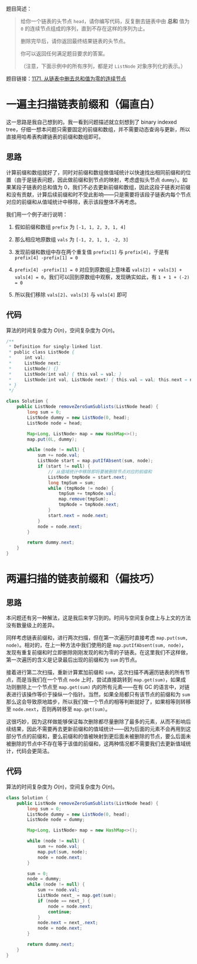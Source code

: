 题目简述：

> 给你一个链表的头节点 `head`，请你编写代码，反复删去链表中由 **总和** 值为 `0` 的连续节点组成的序列，直到不存在这样的序列为止。
>
> 删除完毕后，请你返回最终结果链表的头节点。
>
>  
>
> 你可以返回任何满足题目要求的答案。
>
> （注意，下面示例中的所有序列，都是对 `ListNode` 对象序列化的表示。）

题目链接：[1171. 从链表中删去总和值为零的连续节点](https://leetcode.cn/problems/remove-zero-sum-consecutive-nodes-from-linked-list/)

# 一遍主扫描链表前缀和（偏直白）

这一思路是我自己想到的。我一看到问题描述就立刻想到了 binary indexed tree，仔细一想本问题只需要固定的前缀和数组，并不需要动态查询与更新，所以直接用哈希表构建链表的前缀和数组即可。

## 思路

计算前缀和数组就好了，同时对前缀和数组做值域统计以快速找出相同前缀和的位置（由于是链表问题，因此做前缀和到节点的映射，考虑虚拟头节点 `dummy`）。如果某段子链表的总和值为 0，我们不必去更新前缀和数组，因此这段子链表对前缀和没有贡献，计算后续前缀和时不受此影响——只是需要将该段子链表内每个节点对应的前缀和从值域统计中移除，表示该段整体不再考虑。

我们用一个例子进行说明：

1. 假如前缀和数组 `prefix` 为 `[-1, 1, 2, 3, 1, 4]`

2. 那么相应地原数组 `vals` 为 `[-1, 2, 1, 1, -2, 3]`

3. 发现前缀和数组中存在两个重复值 `prefix[1]` 与 `prefix[4]`，于是有 `prefix[4] -prefix[1] = 0`
4. `prefix[4] -prefix[1] = 0` 对应到原数组上意味着 `vals[2] + vals[3] + vals[4] = 0`，我们可以回到原数组中观察，发现确实如此，有 `1 + 1 + (-2) = 0`
5. 所以我们移除 `vals[2]`、`vals[3]` 与 `vals[4]` 即可

## 代码

算法的时间复杂度为 $O(n)$，空间复杂度为 $O(n)$。

```java
/**
 * Definition for singly-linked list.
 * public class ListNode {
 *     int val;
 *     ListNode next;
 *     ListNode() {}
 *     ListNode(int val) { this.val = val; }
 *     ListNode(int val, ListNode next) { this.val = val; this.next = next; }
 * }
 */

class Solution {
    public ListNode removeZeroSumSublists(ListNode head) {
        long sum = 0;
        ListNode dummy = new ListNode(0, head);
        ListNode node = head;

        Map<Long, ListNode> map = new HashMap<>();
        map.put(0L, dummy);

        while (node != null) {
            sum += node.val;
            ListNode start = map.putIfAbsent(sum, node);
            if (start != null) {
                // 从值域统计中移除即将要被删除节点对应的前缀和
                ListNode tmpNode = start.next;
                long tmpSum = sum;
                while (tmpNode != node) {
                    tmpSum += tmpNode.val;
                    map.remove(tmpSum);
                    tmpNode = tmpNode.next;
                }
                start.next = node.next;
            }
            node = node.next;
        }

        return dummy.next;
    }
}
```

# 两遍扫描的链表前缀和（偏技巧）

## 思路

本问题还有另一种解法，这是我后来学习到的。时间与空间复杂度上与上文的方法没有数量级上的差异。

同样考虑链表前缀和，进行两次扫描，但在第一次遍历时直接考虑 `map.put(sum, node)`。相对的，在上一种方法中我们使用的是 `map.putIfAbsent(sum, node)`，发现有重复前缀和时立即删除刚刚发现的和为零的子链表。在这里我们不这样做，第一次遍历的含义是记录最后出现的前缀和为 `sum` 的节点。

接着进行第二次扫描，重新计算累加前缀和 `sum`，这次扫描不再遍历链表的所有节点，而是当我们在一个节点 `node` 上时，尝试直接跳转到 `map.get(sum)`，如果成功则删除上一个节点至 `map.get(sum)` 内的所有元素——在有 GC 的语言中，对链表进行该操作等价于操纵一个指针。当然，如果全局都只有该节点的前缀和为 `sum` 那么这会导致原地踏步，所以我们做一个节点的相等判断就好了，如果相等则转移至 `node.next`，否则再转移至 `map.get(sum)`。

这很巧妙，因为这样做能够保证每次删除都尽量删除了最多的元素，从而不影响后续结果，因此不需要再去更新前缀和的值域统计——因为后面的元素不会再用到这部分节点的前缀和，要么前缀和的值被映射到更后面未被删除的节点，要么后面未被删除的节点中不存在等于该值的前缀和，这两种情况都不需要我们去更新值域统计，代码会更简洁。

## 代码

算法的时间复杂度为 $O(n)$，空间复杂度为 $O(n)$。

```java
class Solution {
    public ListNode removeZeroSumSublists(ListNode head) {
        long sum = 0;
        ListNode dummy = new ListNode(0, head);
        ListNode node = dummy;

        Map<Long, ListNode> map = new HashMap<>();

        while (node != null) {
            sum += node.val;
            map.put(sum, node);
            node = node.next;
        }

        sum = 0;
        node = dummy;
        while (node != null) {
            sum += node.val;
            ListNode next_ = map.get(sum);
            if (node == next_) {
                node = node.next;
                continue;
            }
            node.next = next_.next;
            node = node.next;
        }

        return dummy.next;
    }
}
```

